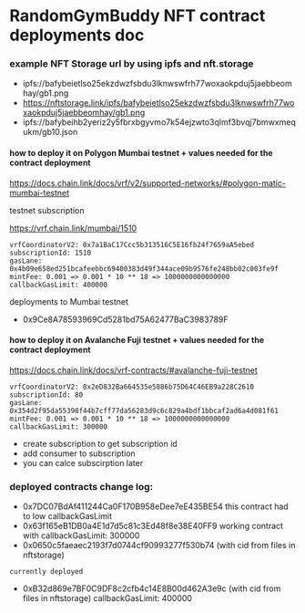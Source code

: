 # RandomGymBuddy NFT contract deployments doc


### example NFT Storage url by using ipfs and nft.storage

- ipfs://bafybeietlso25ekzdwzfsbdu3lknwswfrh77woxaokpduj5jaebbeomhay/gb1.png
- https://nftstorage.link/ipfs/bafybeietlso25ekzdwzfsbdu3lknwswfrh77woxaokpduj5jaebbeomhay/gb1.png
- ipfs://bafybeihb2yeriz2y5fbrxbgyvmo7k54ejzwto3qlmf3bvqj7bmwxmequkm/gb10.json

#### how to deploy it on Polygon Mumbai testnet + values needed for the contract deployment

https://docs.chain.link/docs/vrf/v2/supported-networks/#polygon-matic-mumbai-testnet

testnet subscription

https://vrf.chain.link/mumbai/1510

```
vrfCoordinatorV2: 0x7a1BaC17Ccc5b313516C5E16fb24f7659aA5ebed
subscriptionId: 1510
gasLane: 0x4b09e658ed251bcafeebbc69400383d49f344ace09b9576fe248bb02c003fe9f
mintFee: 0.001 => 0.001 * 10 ** 18 => 1000000000000000
callbackGasLimit: 400000
```

deployments to Mumbai testnet
- 0x9Ce8A78593969Cd5281bd75A62477BaC3983789F

#### how to deploy it on Avalanche Fuji testnet + values needed for the contract deployment

https://docs.chain.link/docs/vrf-contracts/#avalanche-fuji-testnet


```
vrfCoordinatorV2: 0x2eD832Ba664535e5886b75D64C46EB9a228C2610
subscriptionId: 80
gasLane: 0x354d2f95da55398f44b7cff77da56283d9c6c829a4bdf1bbcaf2ad6a4d081f61
mintFee: 0.001 => 0.001 * 10 ** 18 => 1000000000000000
callbackGasLimit: 300000
```

- create subscription to get subscription id
- add consumer to subscription
- you can calce subscirption later

### deployed contracts change log:

- 0x7DC07BdAf411244Ca0F170B958eDee7eE435BE54
this contract had to low callbackGasLimit
- 0x63f165eB1DB0a4E1d7d5c81c3Ed48f8e38E40FF9
working contract with 
callbackGasLimit: 300000
- 0x0650c5faeaec2193f7d0744cf90993277f530b74
(with cid from files in nftstorage)

`currently deployed`
- 0xB32d869e7BF0C9DF8c2cfb4c14E8B00d462A3e9c
(with cid from files in nftstorage)
callbackGasLimit: 400000





